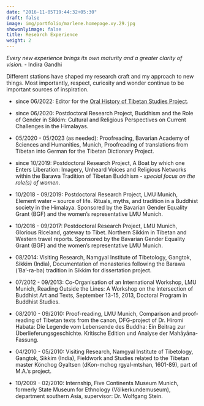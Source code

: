 ```yaml
---
date: "2016-11-05T19:44:32+05:30"
draft: false
image: img/portfolio/marlene.homepage.xy.29.jpg
showonlyimage: false
title: Research Experience
weight: 2
---
```


*Every new experience brings its own maturity and a greater clarity of vision.* - Indira Gandhi 

Different stations have shaped my research craft and my approach to new things. Most importantly, respect, curiosity and wonder continue to be important sources of inspiration.
<!--more-->

- since 06/2022: Editor for the [Oral History of Tibetan Studies Project](https://oralhistory.iats.info/).

- since 06/2020: Postdoctoral Research Project, Buddhism and the Role of Gender in Sikkim: Cultural and Religious Perspectives on Current Challenges in the Himalayas.

- 05/2020 - 05/2023 (as needed): Proofreading, Bavarian Academy of Sciences and Humanities, Munich, Proofreading of translations from Tibetan into German for the Tibetan Dictionary Project.

- since 10/2019: Postdoctoral Research Project, A Boat by which one Enters Liberation: Imagery, Unheard Voices and Religious Networks within the Barawa Tradition of Tibetan Buddhism - *special focus on the role(s) of women*.
- 10/2018 - 09/2019: Postdoctoral Research Project, LMU Munich, Element water – source of life. Rituals, myths, and tradition in a Buddhist society in the Himalaya. Sponsored by the Bavarian Gender Equality Grant (BGF) and the women’s representative LMU Munich.

- 10/2016 - 09/2017: Postdoctoral Research Project, LMU Munich, Glorious Riceland, gateway to Tibet. Northern Sikkim in Tibetan and Western travel reports. Sponsored by the Bavarian Gender Equality Grant (BGF) and the women’s representative LMU Munich.

- 08/2014: Visiting Research, Namgyal Institute of Tibetology, Gangtok, Sikkim (India), Documentation of monasteries following the Barawa (’Ba’-ra-ba) tradition in Sikkim for dissertation project.

- 07/2012 - 09/2013: Co-Organisation of an International Workshop, LMU Munich, Reading Outside the Lines: A Workshop on the Intersection of Buddhist Art and Texts, September 13-15, 2013, Doctoral Program in Buddhist Studies.

- 08/2010 - 09/2010: Proof-reading, LMU Munich, Comparison and proof-reading of Tibetan texts from the canon, DFG-project of Dr. Hiromi Habata: Die Legende vom Lebensende des Buddha: Ein Beitrag zur Überlieferungsgeschichte. Kritische Edition und Analyse der Mahāyāna-Fassung.

- 04/2010 - 05/2010: Visiting Research, Namgyal Institute of Tibetology, Gangtok, Sikkim (India), Fieldwork and Studies related to the Tibetan master Könchog Gyaltsen (dKon-mchog rgyal-mtshan, 1601-89), part of M.A.’s project.

- 10/2009 - 02/2010: Internship, Five Continents Museum Munich, formerly State Museum for Ethnology (Völkerkundemuseum), department southern Asia, supervisor: Dr. Wolfgang Stein.
